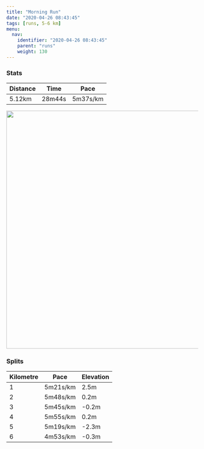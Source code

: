 ```yaml
---
title: "Morning Run"
date: "2020-04-26 08:43:45"
tags: [runs, 5-6 km]
menu:
  nav:
    identifier: "2020-04-26 08:43:45"
    parent: "runs"
    weight: 130
---
```


### Stats

| Distance | Time | Pace |
|----------|------|------|
|5.12km|28m44s|5m37s/km|

<img src='https://maps.googleapis.com/maps/api/staticmap?maptype=terrain&path=enc:mijeI||xLPa@d@a@n@_ARc@^e@NWAGEMQQm@wAAWHSRLHAHDlAzC`@jAJPHFFCXg@l@oAA{AEc@O_AS]i@s@c@QWEK@YPKPc@lBBTDTdAtBf@vAHLN@^e@JUd@s@B]CgAU{AGMo@_Ao@_@ICQ@WNKNa@hB?VDRd@|@\fAXl@Pb@FJLFB?DAb@u@^w@DW?m@Ei@OeAOe@MSe@c@m@]GA]JORKb@OpA?VVj@T~@b@z@Xv@TXLAdAqBBW?iAOwAQi@SQa@e@i@UUASHGLi@xB?NBPnAjCNr@Zn@HDH?FGt@yAH]@y@Ac@QkAMg@_@e@e@]YOSCKDQNOZYnACZH\z@dBt@pBHLFBBAhAaBDW?k@G_AOmAk@cASQa@WKA_@JIBGJIRKr@M\A^BPZd@Tx@Th@f@vAJLL@fAkBFUAqAI{@S{@Wa@Y_@QK_@GI?SJSPGJGRSpAD`@t@pBXj@Vz@FNHFF@BAj@gAZe@BM@WG{AIq@Kg@IM]a@c@Y_@K[HIDOPQ`AK^CVDZtArCXv@PRJBHIXi@b@}@DM?i@C_AK{@Mc@u@}@WQGEUESDSPMXO~@K`@?VDTJZdApBn@hBLd@Tj@Jh@bAzB\j@Rn@DCNYh@YNU`Ao@TANFNJJR^rB^pCT|@ZvBDb@Ad@B~AAPEPIJK?g@S_@KO@GCYDOFaABgAOoAYuBM_@G[GYMQEWWQ]SY]w@U_@GIQIK]OOc@kB&key=AIzaSyBPVQ_iynBzLujdhfLzy8Z-5zczbktE55k&size=800x800&scale=2&markers=color:yellow|label:S|53.46983,-2.26271&markers=color:green|label:F|53.470020000000005,-2.264460000000003' width='625' />

### Splits

| Kilometre | Pace | Elevation |
|------|------|-----------|
|1|5m21s/km|2.5m|
|2|5m48s/km|0.2m|
|3|5m45s/km|-0.2m|
|4|5m55s/km|0.2m|
|5|5m19s/km|-2.3m|
|6|4m53s/km|-0.3m|
